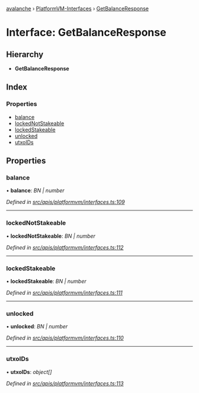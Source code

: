 [avalanche](../README.md) › [PlatformVM-Interfaces](../modules/platformvm_interfaces.md) › [GetBalanceResponse](platformvm_interfaces.getbalanceresponse.md)

# Interface: GetBalanceResponse

## Hierarchy

* **GetBalanceResponse**

## Index

### Properties

* [balance](platformvm_interfaces.getbalanceresponse.md#balance)
* [lockedNotStakeable](platformvm_interfaces.getbalanceresponse.md#lockednotstakeable)
* [lockedStakeable](platformvm_interfaces.getbalanceresponse.md#lockedstakeable)
* [unlocked](platformvm_interfaces.getbalanceresponse.md#unlocked)
* [utxoIDs](platformvm_interfaces.getbalanceresponse.md#utxoids)

## Properties

###  balance

• **balance**: *BN | number*

*Defined in [src/apis/platformvm/interfaces.ts:109](https://github.com/ava-labs/avalanchejs/blob/5511161/src/apis/platformvm/interfaces.ts#L109)*

___

###  lockedNotStakeable

• **lockedNotStakeable**: *BN | number*

*Defined in [src/apis/platformvm/interfaces.ts:112](https://github.com/ava-labs/avalanchejs/blob/5511161/src/apis/platformvm/interfaces.ts#L112)*

___

###  lockedStakeable

• **lockedStakeable**: *BN | number*

*Defined in [src/apis/platformvm/interfaces.ts:111](https://github.com/ava-labs/avalanchejs/blob/5511161/src/apis/platformvm/interfaces.ts#L111)*

___

###  unlocked

• **unlocked**: *BN | number*

*Defined in [src/apis/platformvm/interfaces.ts:110](https://github.com/ava-labs/avalanchejs/blob/5511161/src/apis/platformvm/interfaces.ts#L110)*

___

###  utxoIDs

• **utxoIDs**: *object[]*

*Defined in [src/apis/platformvm/interfaces.ts:113](https://github.com/ava-labs/avalanchejs/blob/5511161/src/apis/platformvm/interfaces.ts#L113)*
